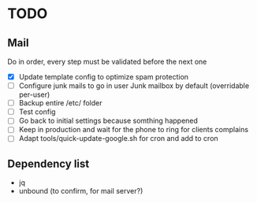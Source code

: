 # TODO

## Mail

Do in order, every step must be validated before the next one

- [x] Update template config to optimize spam protection
- [ ] Configure junk mails to go in user Junk mailbox by default (overridable per-user)
- [ ] Backup entire /etc/ folder
- [ ] Test config
- [ ] Go back to initial settings because somthing happened
- [ ] Keep in production and wait for the phone to ring for clients complains
- [ ] Adapt tools/quick-update-google.sh for cron and add to cron

## Dependency list
- jq
- unbound (to confirm, for mail server?)
